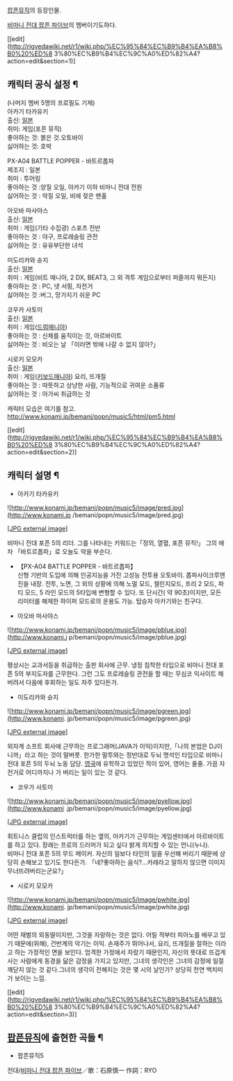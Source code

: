[팝픈뮤직](%ED%8C%9D%ED%94%88%EB%AE%A4%EC%A7%81.md)의 등장인물.

[비마니 전대 팝픈 파이브](%EB%B9%84%EB%A7%88%EB%8B%88%20%EC%A0%84%EB%8C%80%20%ED%8C%9D%ED%94%88%20%ED%8C%8C%EC%9D%B4%EB%B8%8C.md)의 멤버이기도하다.

[[edit](http://rigvedawiki.net/r1/wiki.php/%EC%95%84%EC%B9%B4%EA%B8%B0%20%ED%8
3%80%EC%B9%B4%EC%9C%A0%ED%82%A4?action=edit&section=1)]

## 캐릭터 공식 설정 ¶

(나머지 멤버 5명의 프로필도 기제)  
아카기 타카유키  
출신: [일본](%EC%9D%BC%EB%B3%B8.md)  
취미: 게임(포픈 뮤직)  
좋아하는 것: 붉은 것.오토바이  
싫어하는 것: 호박

  

PX-A04 BATTLE POPPER - 바트르폽파  
제조지 : 일본  
취미 : 투어링  
좋아하는 것 :양질 오일, 아카기 이하 비마니 전대 전원  
싫어하는 것 : 악질 오일, 비에 젖은 맨홀

  

아오바 마사야스  
출신: [일본](%EC%9D%BC%EB%B3%B8.md)  
취미 : 게임(기타 수집광) 스포츠 전반  
좋아하는 것 : 야구, 프로레슬링 관전  
싫어하는 것 : 유유부단한 녀석

  

미도리카와 슌지  
출신: [일본](%EC%9D%BC%EB%B3%B8.md)  
취미 : 게임(비트 매니아, 2 DX, BEAT3, 그 외 격투 게임으로부터 퍼즐까지 뭐든지)  
좋아하는 것 : PC, 넷 서핑, 자전거  
싫어하는 것 :버그, 망가지기 쉬운 PC

  

코우카 사토미  
출신: [일본](%EC%9D%BC%EB%B3%B8.md)  
취미 : 게임([드럼매니아](%EB%93%9C%EB%9F%BC%EB%A7%A4%EB%8B%88%EC%95%84.md))  
좋아하는 것 : 신체를 움직이는 것, 아르바이트  
싫어하는 것 : 비오는 날 「이러면 밖에 나갈 수 없지 않아?」

  

시로키 모모카  
출신: [일본](%EC%9D%BC%EB%B3%B8.md)  
취미 : 게임([키보드매니아](%ED%82%A4%EB%B3%B4%EB%93%9C%20%EB%A7%A4%EB%8B%88%EC%95%84.md)) 요리, 뜨개질  
좋아하는 것 : 따뜻하고 상냥한 사람, 기능적으로 귀여운 소품류  
싫어하는 것 : 아가씨 취급하는 것

  

캐릭터 모습은 여기를 참고.  
<http://www.konami.jp/bemani/popn/music5/html/pm5.html>

[[edit](http://rigvedawiki.net/r1/wiki.php/%EC%95%84%EC%B9%B4%EA%B8%B0%20%ED%8
3%80%EC%B9%B4%EC%9C%A0%ED%82%A4?action=edit&section=2)]

## 캐릭터 설명 ¶

* 아카기 타카유키

  

![http://www.konami.jp/bemani/popn/music5/image/pred.jpg](http://www.konami.jp
/bemani/popn/music5/image/pred.jpg)

[[JPG external image]](http://www.konami.jp/bemani/popn/music5/image/pred.jpg)

  

비마니 전대 포픈 5의 리더. 그를 나타내는 키워드는「정의, 열혈, 포픈 뮤직!」 그의 애차 「바트르폽파」로 오늘도 악을 부순다.

  

* 【PX-A04 BATTLE POPPER - 바트르폽파】  
신형 기반의 도입에 의해 인공지능을 가진 고성능 전투용 오토바이. 폽파사이크루엔진을 내장. 전투, 노면, 그 외의 상황에 의해 노멀 모드,
챌린지모드, 프리 2 모드, 파티 모드, 5 라인 모드의 5타입에 변형할 수 있다. 또 단시간( 약 90초)이지만, 모든 리미터를 해제한
하이퍼 모드로의 운용도 가능. 탑승자 아카기와는 친구다.

  

* 아오바 마사야스

  

![http://www.konami.jp/bemani/popn/music5/image/pblue.jpg](http://www.konami.j
p/bemani/popn/music5/image/pblue.jpg)

[[JPG external
image]](http://www.konami.jp/bemani/popn/music5/image/pblue.jpg)

  

평상시는 교과서등을 취급하는 출판 회사에 근무. 냉정 침착한 타입으로 비마니 전대 포픈 5의 부지도자를 근무한다. 그런 그도 프로레슬링
관전을 할 때는 무심코 익사이트 해버려서 다음에 후회하는 일도 자주 있다든가.

  

* 미도리카와 슌지

  

![http://www.konami.jp/bemani/popn/music5/image/pgreen.jpg](http://www.konami.
jp/bemani/popn/music5/image/pgreen.jpg)

[[JPG external
image]](http://www.konami.jp/bemani/popn/music5/image/pgreen.jpg)

  

외자계 소프트 회사에 근무하는 프로그래머(JAVA가 이익)이지만,「나의 본업은 DJ이니까」라고 하는 것이 말버릇. 한가한 말투와는 정반대로
두뇌 명석인 타입으로 비마니 전대 포픈 5의 두뇌 노동 담당. [영국](%EC%98%81%EA%B5%AD.md)에 유학하고 있었던 적이
있어, 영어는 줄줄. 가끔 자전거로 어디까지나 가 버리는 일이 있는 것 같다.

  

* 코우가 사토미

  

![http://www.konami.jp/bemani/popn/music5/image/pyellow.jpg](http://www.konami
.jp/bemani/popn/music5/image/pyellow.jpg)

[[JPG external
image]](http://www.konami.jp/bemani/popn/music5/image/pyellow.jpg)

  

휘트니스 클럽의 인스트럭터를 하는 옆의, 아카기가 근무하는 게임센터에서 아르바이트를 하고 있다. 장래는 프로의 드러머가 되고 싶다 밝게
의지할 수 있는 언니(누나).  
비마니 전대 포픈 5의 무드 메이커. 자신의 일보다 타인의 일을 우선해 버리기 때문에 상당히 손해보고 있기도 한다든가. 「네?좋아하는
음식?…카레라고 말하지 않으면 이미지 무너뜨려버리는군요?」

  

* 시로키 모모카

  

![http://www.konami.jp/bemani/popn/music5/image/pwhite.jpg](http://www.konami.
jp/bemani/popn/music5/image/pwhite.jpg)

[[JPG external
image]](http://www.konami.jp/bemani/popn/music5/image/pwhite.jpg)

  

어떤 재벌의 외동딸이지만, 그것을 자랑하는 것은 없다. 어릴 적부터 피아노를 배우고 있기 때문에(위해), 건반계의 악기는 이익. 손재주가
뛰어나서, 요리, 뜨개질을 잘하는 이라고 하는 가정적인 면을 보인다. 엄격한 가정에서 자랐기 때문인지, 자신의 뜻대로 뜨겁게 사는 사람에게
동경을 닮은 감정을 가지고 있지만, 그녀의 생각인은 그녀의 감정에 일절 깨닫지 않는 것 같다.그녀의 생각이 전해지는 것은 몇 시의 날인가?
상당히 천연 백치미가 보이는 느낌.

[[edit](http://rigvedawiki.net/r1/wiki.php/%EC%95%84%EC%B9%B4%EA%B8%B0%20%ED%8
3%80%EC%B9%B4%EC%9C%A0%ED%82%A4?action=edit&section=3)]

## [팝픈뮤직](%ED%8C%9D%ED%94%88%EB%AE%A4%EC%A7%81.md)에 출현한 곡들 ¶

* 팝픈뮤직5  
  
전대/[비마니 전대 팝픈 파이브](%EB%B9%84%EB%A7%88%EB%8B%88%20%EC%A0%84%EB%8C%80%20%ED%8C%9D%ED%94%88%20%ED%8C%8C%EC%9D%B4%EB%B8%8C.md)／歌：石原慎一 作詞：RYO

